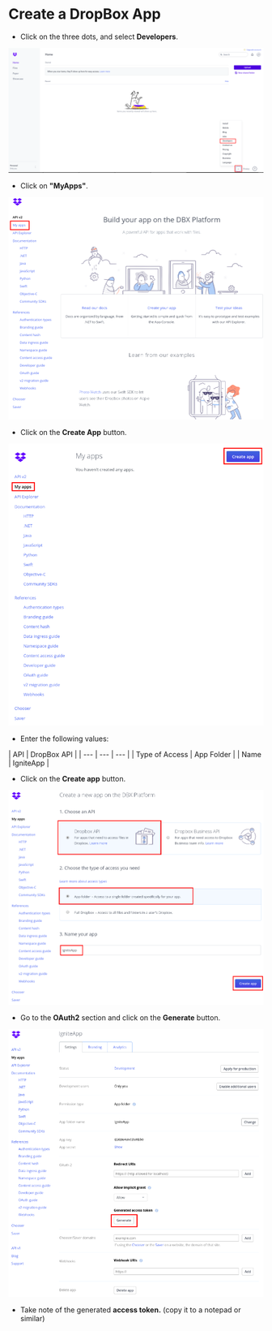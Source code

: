 # Create a DropBox App

* Click on the three dots, and select **Developers**.

![](../.gitbook/assets/image%20%2833%29.png)

* Click on **"MyApps"**.

![](../.gitbook/assets/image%20%2830%29.png)

* Click on the **Create App** button.

![](../.gitbook/assets/image%20%28106%29.png)

* Enter the following values:

| API | DropBox API |
| --- | --- | --- |
| Type of Access | App Folder |
| Name | IgniteApp |

* Click on the **Create app** button.



![](../.gitbook/assets/image%20%2845%29.png)

* Go to the **OAuth2** section and click on the **Generate** button.

![](../.gitbook/assets/image%20%2837%29.png)

* Take note of the generated **access token.** \(copy it to a notepad or similar\)

